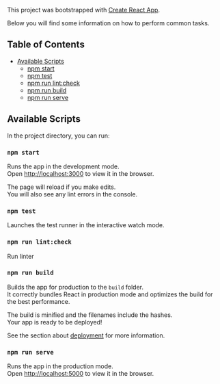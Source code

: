 This project was bootstrapped with [Create React App](https://github.com/facebook/create-react-app).

Below you will find some information on how to perform common tasks.

## Table of Contents

- [Available Scripts](#available-scripts)
  - [npm start](#npm-start)
  - [npm test](#npm-test)
  - [npm run lint:check](#npm-test)
  - [npm run build](#npm-run-build)
  - [npm run serve](#npm-run-serve)

## Available Scripts

In the project directory, you can run:

### `npm start`

Runs the app in the development mode.<br>
Open [http://localhost:3000](http://localhost:3000) to view it in the browser.

The page will reload if you make edits.<br>
You will also see any lint errors in the console.

### `npm test`

Launches the test runner in the interactive watch mode.

### `npm run lint:check`

Run linter

### `npm run build`

Builds the app for production to the `build` folder.<br>
It correctly bundles React in production mode and optimizes the build for the best performance.

The build is minified and the filenames include the hashes.<br>
Your app is ready to be deployed!

See the section about [deployment](#deployment) for more information.

### `npm run serve`

Runs the app in the production mode.<br>
Open [http://localhost:5000](http://localhost:5000) to view it in the browser.
